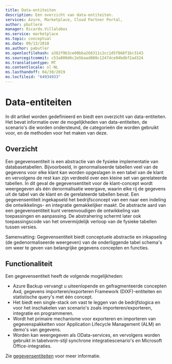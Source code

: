 ```yaml
---
title: Data-entiteiten
description: Een overzicht van data-entiteiten.
services: Azure, Marketplace, Cloud Partner Portal,
author: pbutlerm
manager: Ricardo.Villalobos
ms.service: marketplace
ms.topic: conceptual
ms.date: 09/13/2018
ms.author: pabutler
ms.openlocfilehash: a382f9b3ce08bba266311c2cc1d5f868f1bc3143
ms.sourcegitcommit: c53a800d6c2e5baad800c1247dce94bdbf2ad324
ms.translationtype: MT
ms.contentlocale: nl-NL
ms.lasthandoff: 04/30/2019
ms.locfileid: "64934933"
---
```

# <a name="data-entities"></a>Data-entiteiten

In dit artikel worden gedefinieerd en biedt een overzicht van data-entiteiten. Het bevat informatie over de mogelijkheden van data-entiteiten, de scenario's die worden ondersteund, de categorieën die worden gebruikt voor, en de methoden voor het maken van deze.

## <a name="overview"></a>Overzicht

Een gegevensentiteit is een abstractie van de fysieke implementatie van databasetabellen. Bijvoorbeeld, in genormaliseerde tabellen veel van de gegevens voor elke klant kan worden opgeslagen in een tabel van de klant en vervolgens de rest kan zijn verdeeld over een kleine set van gerelateerde tabellen. In dit geval de gegevensentiteit voor de klant-concept wordt weergegeven als één denormalisatie weergave, waarin elke rij de gegevens uit de tabel van de klant en de gerelateerde tabellen bevat. Een gegevensentiteit ingekapseld het bedrijfsconcept van een naar een indeling die ontwikkelings- en integratie gemakkelijker maakt. De abstracte aard van een gegevensentiteit kunt vereenvoudigen de ontwikkeling van toepassingen en aanpassing. De abstrahering schermt later ook toepassingscode van het onvermijdelijk verloop van de fysieke tabellen tussen versies.

Samenvatting: Gegevensentiteit biedt conceptuele abstractie en inkapseling (de gedenormaliseerde weergeven) van de onderliggende tabel schema's om weer te geven van belangrijke gegevens concepten en functies.

## <a name="capabilities"></a>Functionaliteit

Een gegevensentiteit heeft de volgende mogelijkheden:

- Azure Backup vervangt u uiteenlopende en gefragmenteerde concepten Axd, gegevens importeren/exporteren Framework (DIXF)-entiteiten en statistische query's met één concept.
- Het biedt een single-stack om vast te leggen van de bedrijfslogica en voor het inschakelen van scenario's zoals importeren/exporteren, integratie en programmeren.
- Wordt het primaire mechanisme voor exporteren en importeren van gegevenspakketten voor Application Lifecycle Management (ALM) en demo's van gegevens.
- Worden kan weergegeven als OData-services, en vervolgens worden gebruikt in tabelvorm-stijl synchrone integratiescenario's en Microsoft Office-integraties.

Zie [gegevensentiteiten](https://docs.microsoft.com/dynamics365/operations/dev-itpro/data-entities/data-entities) voor meer informatie.
